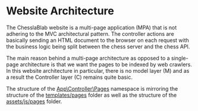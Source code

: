 # Website Architecture

The ChesslaBlab website is a multi-page application (MPA) that is not adhering to the MVC architectural pattern. The controller actions are basically sending an HTML document to the browser on each request with the business logic being split between the chess server and the chess API.

The main reason behind a multi-page architecture as opposed to a single-page architecture is that we want the pages to be indexed by web crawlers. In this website architecture in particular, there is no model layer (M) and as a result the Controller layer (C) remains quite basic.

The structure of the [App\Controller\Pages](src/Controller/Pages) namespace is mirroring the structure of the [templates/pages](https://github.com/chesslablab/website/tree/main/templates/pages) folder as well as the structure of the [assets/js/pages](https://github.com/chesslablab/website/tree/main/assets/js/pages) folder.
